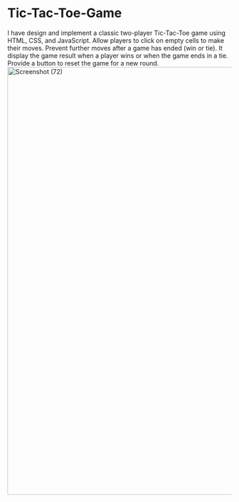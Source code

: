 # Tic-Tac-Toe-Game
I have design and implement a classic two-player Tic-Tac-Toe game using HTML, CSS, and JavaScript.
Allow players to click on empty cells to make their moves.
Prevent further moves after a game has ended (win or tie).
It display the game result when a player wins or when the game ends in a tie.
Provide a button to reset the game for a new round.
<img width="960" alt="Screenshot (72)" src="https://github.com/priyapandey5/Tic-Tac-Toe-Game/assets/129404384/a3998516-59d2-42ed-b762-5f4edb94f39f">
